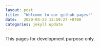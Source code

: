 ```yaml
---
layout: post
title:  "Welcome to our github pages!"
date:   2020-04-23 12:59:27 +0700
categories: jekyll update
---
```


This pages for development purpose only.

